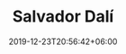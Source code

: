 ---
title: "Salvador Dalí"
date: 2019-12-23T20:56:42+06:00
type: portfolio
image: "images/projects/Salvador-Dali/salvador_dali_real_2.jpeg"
category: ["REAL"]
project_images: ["images/projects/Salvador-Dali/salvador_dali_real_2.jpeg", "images/projects/Salvador-Dali/salvador_dali_real_2.jpeg"]
---